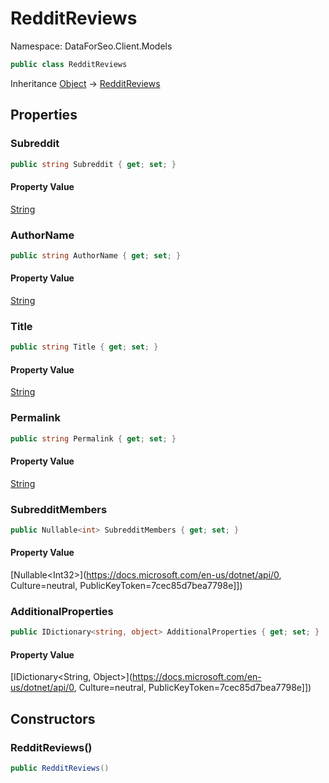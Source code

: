 # RedditReviews

Namespace: DataForSeo.Client.Models

```csharp
public class RedditReviews
```

Inheritance [Object](https://docs.microsoft.com/en-us/dotnet/api/Object) → [RedditReviews](./RedditReviews.md)

## Properties

### **Subreddit**

```csharp
public string Subreddit { get; set; }
```

#### Property Value

[String](https://docs.microsoft.com/en-us/dotnet/api/String)<br>

### **AuthorName**

```csharp
public string AuthorName { get; set; }
```

#### Property Value

[String](https://docs.microsoft.com/en-us/dotnet/api/String)<br>

### **Title**

```csharp
public string Title { get; set; }
```

#### Property Value

[String](https://docs.microsoft.com/en-us/dotnet/api/String)<br>

### **Permalink**

```csharp
public string Permalink { get; set; }
```

#### Property Value

[String](https://docs.microsoft.com/en-us/dotnet/api/String)<br>

### **SubredditMembers**

```csharp
public Nullable<int> SubredditMembers { get; set; }
```

#### Property Value

[Nullable&lt;Int32&gt;](https://docs.microsoft.com/en-us/dotnet/api/0, Culture=neutral, PublicKeyToken=7cec85d7bea7798e]])<br>

### **AdditionalProperties**

```csharp
public IDictionary<string, object> AdditionalProperties { get; set; }
```

#### Property Value

[IDictionary&lt;String, Object&gt;](https://docs.microsoft.com/en-us/dotnet/api/0, Culture=neutral, PublicKeyToken=7cec85d7bea7798e]])<br>

## Constructors

### **RedditReviews()**

```csharp
public RedditReviews()
```

